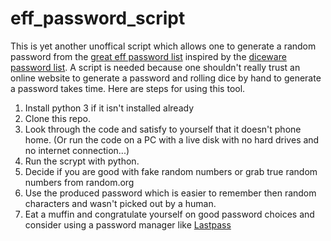 # eff_password_script

This is yet another unoffical script which allows one to generate a random password from the [great eff password list](https://www.eff.org/dice) inspired by the [diceware password list](http://world.std.com/~reinhold/diceware.html).  A script is needed because one shouldn't really trust an online website to generate a password and rolling dice by hand to generate a password takes time.  Here are steps for using this tool.
1. Install python 3 if it isn't installed already
1. Clone this repo.
1. Look through the code and satisfy to yourself that it doesn't phone home.  (Or run the code on a PC with a live disk with no hard drives and no internet connection...)
1. Run the scrypt with python.
1. Decide if you are good with fake random numbers or grab true random numbers from random.org
1. Use the produced password which is easier to remember then random characters and wasn't picked out by a human.
1. Eat a muffin and congratulate yourself on good password choices and consider using a password manager like [Lastpass](https://www.lastpass.com/)
